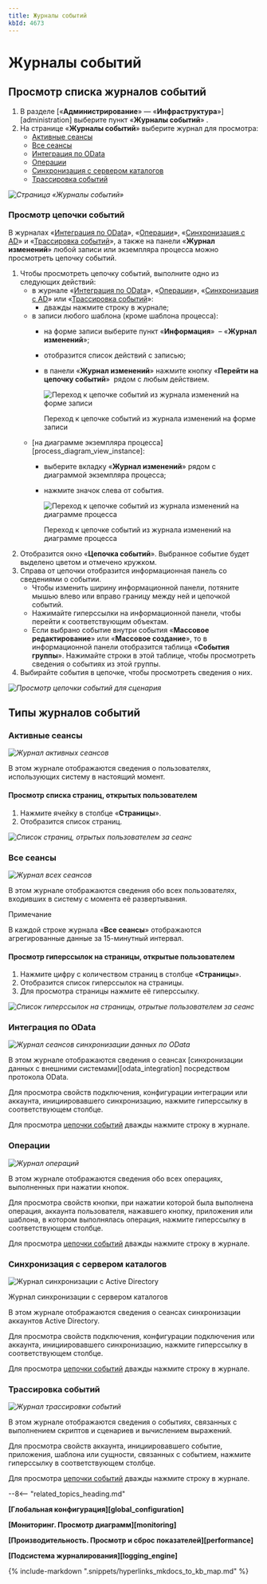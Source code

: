 ```yaml
---
title: Журналы событий
kbId: 4673
---
```


# Журналы событий

## Просмотр списка журналов событий

1. В разделе [«**Администрирование**» — «**Инфраструктура**»][administration] выберите пункт «**Журналы событий**» *‌*.
2. На странице «**Журналы событий**» выберите журнал для просмотра:
   - [Активные сеансы](#mcetoc_1gjriatef4)
   - [Все сеансы](#mcetoc_1gjriatef6)
   - [Интеграция по OData](#mcetoc_1gjriatef8)
   - [Операции](#mcetoc_1gjriatef9)
   - [Синхронизация с сервером каталогов](#mcetoc_1gjriatefa)
   - [Трассировка событий](#mcetoc_1gjriatefb)

_![Страница «Журналы событий»](https://kb.comindware.ru/assets/logs_page.png)_

### Просмотр цепочки событий

В журналах «[Интеграция по OData](#mcetoc_1gjriatef8)», «[Операции](#mcetoc_1gjriatef9)», «[Синхронизация с AD](#mcetoc_1gjriatefa)» и «[Трассировка событий](#mcetoc_1gjriatefb)», а также на панели «**Журнал изменений**» любой записи или экземпляра процесса можно просмотреть цепочку событий.

1. Чтобы просмотреть цепочку событий, выполните одно из следующих действий:
   - в журнале «[Интеграция по OData](#mcetoc_1gjriatef8)», «[Операции](#mcetoc_1gjriatef9)», «[Синхронизация с AD](#mcetoc_1gjriatefa)» или «[Трассировка событий](#mcetoc_1gjriatefb)»:
     - дважды нажмите строку в журнале;
   - в записи любого шаблона (кроме шаблона процесса):
     - на форме записи выберите пункт «**Информация**» *‌* – «**Журнал изменений**»;
     - отобразится список действий с записью;
     - в панели «**Журнал изменений**» нажмите кнопку «**Перейти на цепочку событий**» *‌* рядом с любым действием.

       ![Переход к цепочке событий из журнала изменений на форме записи](https://kb.comindware.ru/assets/img_664c8276abcd9.png)

       Переход к цепочке событий из журнала изменений на форме записи
   - [на диаграмме экземпляра процесса][process_diagram_view_instance]:
     - выберите вкладку «**Журнал изменений**» рядом с диаграммой экземпляра процесса;
     - нажмите значок слева от события.

       ![Переход к цепочке событий из журнала изменений на диаграмме процесса](https://kb.comindware.ru/assets/process_diagram_view_instance_event_icon.png)

       Переход к цепочке событий из журнала изменений на диаграмме процесса
2. Отобразится окно «**Цепочка событий**». Выбранное событие будет выделено цветом и отмечено кружком.
3. Справа от цепочки отобразится информационная панель со сведениями о событии.
   - Чтобы изменить ширину информационной панели, потяните мышью влево или вправо границу между ней и цепочкой событий.
   - Нажимайте гиперссылки на информационной панели, чтобы перейти к соответствующим объектам.
   - Если выбрано событие внутри события «**Массовое редактирование**» или «**Массовое создание**», то в информационной панели отобразится таблица «**События группы**». Нажимайте строки в этой таблице, чтобы просмотреть сведения о событиях из этой группы.
4. Выбирайте события в цепочке, чтобы просмотреть сведения о них.

_![Просмотр цепочки событий для сценария](https://kb.comindware.ru/assets/img_664c83a8caf5d.png)_

## Типы журналов событий

### Активные сеансы

_![Журнал активных сеансов](https://kb.comindware.ru/assets/logs_page_active_sessions.png)_

В этом журнале отображаются сведения о пользователях, использующих систему в настоящий момент.

#### Просмотр списка страниц, открытых пользователем

1. Нажмите ячейку в столбце «**Страницы**».
2. Отобразится список страниц.

_![Список страниц, отрытых пользователем за сеанс](https://kb.comindware.ru/assets/logs_pages_list.png)_

### Все сеансы

_![Журнал всех сеансов](https://kb.comindware.ru/assets/logs_page_all_sessions.png)_

В этом журнале отображаются сведения обо всех пользователях, входивших в систему с момента её развертывания.

Примечание

В каждой строке журнала «**Все сеансы**» отображаются агрегированные данные за 15-минутный интервал.

#### Просмотр гиперссылок на страницы, открытые пользователем

1. Нажмите цифру с количеством страниц в столбце «**Страницы**».
2. Отобразится список гиперссылок на страницы.
3. Для просмотра страницы нажмите её гиперссылку.

_![Список гиперссылок на страницы, отрытые пользователем за сеанс](https://kb.comindware.ru/assets/logs_pages_hyperlinks_list.png)_

### Интеграция по OData

_![Журнал сеансов синхронизации данных по OData](https://kb.comindware.ru/assets/logs_page_OData_integration.png)_

В этом журнале отображаются сведения о сеансах [синхронизации данных с внешними системами][odata_integration] посредством протокола OData.

Для просмотра свойств подключения, конфигурации интеграции или аккаунта, инициировавшего синхронизацию, нажмите гиперссылку в соответствующем столбце.

Для просмотра [цепочки событий](#mcetoc_1gjriatef2) дважды нажмите строку в журнале.

### Операции

_![Журнал операций](https://kb.comindware.ru/assets/logs_page_operations.png)_

В этом журнале отображаются сведения обо всех операциях, выполненных при нажатии кнопок.

Для просмотра свойств кнопки, при нажатии которой была выполнена операция, аккаунта пользователя, нажавшего кнопку, приложения или шаблона, в котором выполнялась операция, нажмите гиперссылку в соответствующем столбце.

Для просмотра [цепочки событий](#mcetoc_1gjriatef2) дважды нажмите строку в журнале.

### Синхронизация с сервером каталогов

![Журнал синхронизации с Active Directory](https://kb.comindware.ru/assets/logs_page_ad_sync.png)

Журнал синхронизации с сервером каталогов

В этом журнале отображаются сведения о сеансах синхронизации аккаунтов Active Directory.

Для просмотра свойств подключения, конфигурации подключения или аккаунта, инициировавшего синхронизацию, нажмите гиперссылку в соответствующем столбце.

Для просмотра [цепочки событий](#mcetoc_1gjriatef2) дважды нажмите строку в журнале.

### Трассировка событий

_![Журнал трассировки событий](https://kb.comindware.ru/assets/logs_event_tracing.png)_

В этом журнале отображаются сведения о событиях, связанных с выполнением скриптов и сценариев и вычислением выражений.

Для просмотра свойств аккаунта, инициировавшего событие, приложения, шаблона или сущности, связанных с событием, нажмите гиперссылку в соответствующем столбце.

Для просмотра [цепочки событий](#mcetoc_1gjriatef2) дважды нажмите строку в журнале.

--8<-- "related_topics_heading.md"

**[Глобальная конфигурация][global_configuration]**

**[Мониторинг. Просмотр диаграмм][monitoring]**

**[Производительность. Просмотр и сброс показателей][performance]**

**[Подсистема журналирования][logging_engine]**

{% include-markdown ".snippets/hyperlinks_mkdocs_to_kb_map.md" %}
